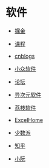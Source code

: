 # 软件


<div id = "首"></div>
<script src = "../js/首.js"></script>


* [掘金](https://juejin.cn/)
* [课程](https://juejin.cn/course)


* [cnblogs](https://www.cnblogs.com/)


* [小众软件](https://www.appinn.com/)
* [论坛](https://meta.appinn.net/)


* [异次元软件](https://www.iplaysoft.com/)
* [荔枝软件](https://www.lizhi.io/)


* [ExcelHome](https://club.excelhome.net/forum.php?mod=guide&view=newthread&mobile=2)
* [少数派](https://sspai.com/)
* [知乎](https://www.zhihu.com/)


* [小阮](http://ruanyifeng.com/blog/)
